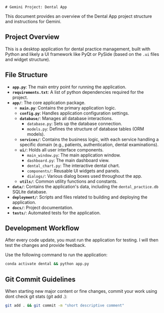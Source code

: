     # Gemini Project: Dental App

This document provides an overview of the Dental App project structure and instructions for Gemini.

## Project Overview

This is a desktop application for dental practice management, built with Python and likely a UI framework like PyQt or PySide (based on the `.ui` files and widget structure).

## File Structure

-   **`app.py`**: The main entry point for running the application.
-   **`requirements.txt`**: A list of python dependencies required for the project.
-   **`app/`**: The core application package.
    -   **`main.py`**: Contains the primary application logic.
    -   **`config.py`**: Handles application configuration settings.
    -   **`database/`**: Manages all database interactions.
        -   `database.py`: Sets up the database connection.
        -   `models.py`: Defines the structure of database tables (ORM models).
    -   **`services/`**: Contains the business logic, with each service handling a specific domain (e.g., patients, authentication, dental examinations).
    -   **`ui/`**: Holds all user interface components.
        -   `main_window.py`: The main application window.
        -   `dashboard.py`: The main dashboard view.
        -   `dental_chart.py`: The interactive dental chart.
        -   `components/`: Reusable UI widgets and panels.
        -   `dialogs/`: Various dialog boxes used throughout the app.
    -   **`utils/`**: Common utility functions and constants.
-   **`data/`**: Contains the application's data, including the `dental_practice.db` SQLite database.
-   **`deployment/`**: Scripts and files related to building and deploying the application.
-   **`docs/`**: Project documentation.
-   **`tests/`**: Automated tests for the application.

## Development Workflow

After every code update, you must run the application for testing. I will then test the changes and provide feedback.

Use the following command to run the application:

```bash
conda activate dental && python app.py
```

## Git Commit Guidelines

When starting new major content or fine changes, commit your work using dont check git stats (git add .):

```bash
git add . && git commit -m "short descriptive comment"
```



